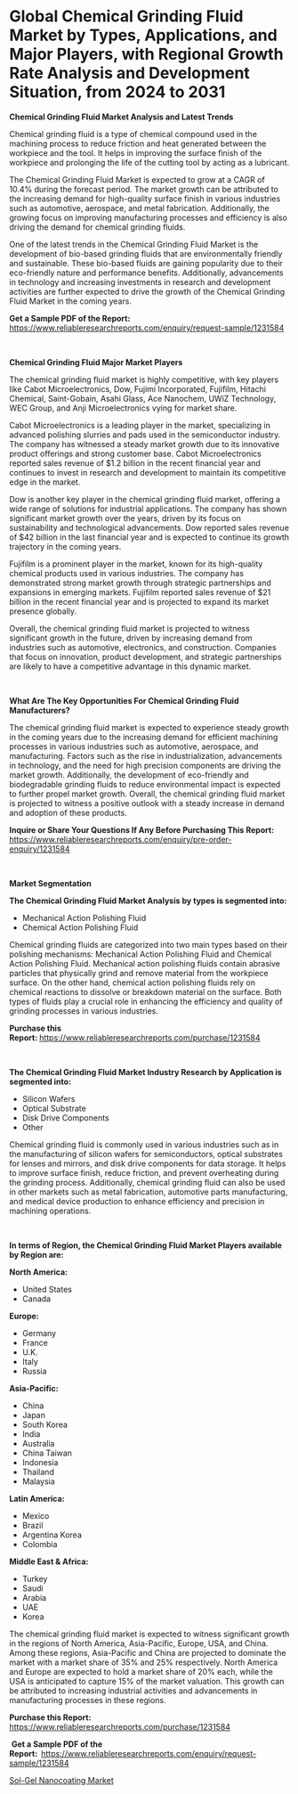 <p><h1>Global Chemical Grinding Fluid Market by Types, Applications, and Major Players, with Regional Growth Rate Analysis and Development Situation, from 2024 to 2031</h1></p><p><strong>Chemical Grinding Fluid Market Analysis and Latest Trends</strong></p>
<p><p>Chemical grinding fluid is a type of chemical compound used in the machining process to reduce friction and heat generated between the workpiece and the tool. It helps in improving the surface finish of the workpiece and prolonging the life of the cutting tool by acting as a lubricant.</p><p>The Chemical Grinding Fluid Market is expected to grow at a CAGR of 10.4% during the forecast period. The market growth can be attributed to the increasing demand for high-quality surface finish in various industries such as automotive, aerospace, and metal fabrication. Additionally, the growing focus on improving manufacturing processes and efficiency is also driving the demand for chemical grinding fluids.</p><p>One of the latest trends in the Chemical Grinding Fluid Market is the development of bio-based grinding fluids that are environmentally friendly and sustainable. These bio-based fluids are gaining popularity due to their eco-friendly nature and performance benefits. Additionally, advancements in technology and increasing investments in research and development activities are further expected to drive the growth of the Chemical Grinding Fluid Market in the coming years.</p></p>
<p><strong>Get a Sample PDF of the Report:&nbsp;</strong> <a href="https://www.reliableresearchreports.com/enquiry/request-sample/1231584">https://www.reliableresearchreports.com/enquiry/request-sample/1231584</a></p>
<p>&nbsp;</p>
<p><strong>Chemical Grinding Fluid Major Market Players</strong></p>
<p><p>The chemical grinding fluid market is highly competitive, with key players like Cabot Microelectronics, Dow, Fujimi Incorporated, Fujifilm, Hitachi Chemical, Saint-Gobain, Asahi Glass, Ace Nanochem, UWiZ Technology, WEC Group, and Anji Microelectronics vying for market share. </p><p>Cabot Microelectronics is a leading player in the market, specializing in advanced polishing slurries and pads used in the semiconductor industry. The company has witnessed a steady market growth due to its innovative product offerings and strong customer base. Cabot Microelectronics reported sales revenue of $1.2 billion in the recent financial year and continues to invest in research and development to maintain its competitive edge in the market.</p><p>Dow is another key player in the chemical grinding fluid market, offering a wide range of solutions for industrial applications. The company has shown significant market growth over the years, driven by its focus on sustainability and technological advancements. Dow reported sales revenue of $42 billion in the last financial year and is expected to continue its growth trajectory in the coming years.</p><p>Fujifilm is a prominent player in the market, known for its high-quality chemical products used in various industries. The company has demonstrated strong market growth through strategic partnerships and expansions in emerging markets. Fujifilm reported sales revenue of $21 billion in the recent financial year and is projected to expand its market presence globally.</p><p>Overall, the chemical grinding fluid market is projected to witness significant growth in the future, driven by increasing demand from industries such as automotive, electronics, and construction. Companies that focus on innovation, product development, and strategic partnerships are likely to have a competitive advantage in this dynamic market.</p></p>
<p>&nbsp;</p>
<p><strong>What Are The Key Opportunities For Chemical Grinding Fluid Manufacturers?</strong></p>
<p><p>The chemical grinding fluid market is expected to experience steady growth in the coming years due to the increasing demand for efficient machining processes in various industries such as automotive, aerospace, and manufacturing. Factors such as the rise in industrialization, advancements in technology, and the need for high precision components are driving the market growth. Additionally, the development of eco-friendly and biodegradable grinding fluids to reduce environmental impact is expected to further propel market growth. Overall, the chemical grinding fluid market is projected to witness a positive outlook with a steady increase in demand and adoption of these products.</p></p>
<p><strong>Inquire or Share Your Questions If Any Before Purchasing This Report:</strong> <a href="https://www.reliableresearchreports.com/enquiry/pre-order-enquiry/1231584">https://www.reliableresearchreports.com/enquiry/pre-order-enquiry/1231584</a></p>
<p>&nbsp;</p>
<p><strong>Market Segmentation</strong></p>
<p><strong>The Chemical Grinding Fluid Market Analysis by types is segmented into:</strong></p>
<p><ul><li>Mechanical Action Polishing Fluid</li><li>Chemical Action Polishing Fluid</li></ul></p>
<p><p>Chemical grinding fluids are categorized into two main types based on their polishing mechanisms: Mechanical Action Polishing Fluid and Chemical Action Polishing Fluid. Mechanical action polishing fluids contain abrasive particles that physically grind and remove material from the workpiece surface. On the other hand, chemical action polishing fluids rely on chemical reactions to dissolve or breakdown material on the surface. Both types of fluids play a crucial role in enhancing the efficiency and quality of grinding processes in various industries.</p></p>
<p><strong>Purchase this Report:&nbsp;</strong><a href="https://www.reliableresearchreports.com/purchase/1231584">https://www.reliableresearchreports.com/purchase/1231584</a></p>
<p>&nbsp;</p>
<p><strong>The Chemical Grinding Fluid Market Industry Research by Application is segmented into:</strong></p>
<p><ul><li>Silicon Wafers</li><li>Optical Substrate</li><li>Disk Drive Components</li><li>Other</li></ul></p>
<p><p>Chemical grinding fluid is commonly used in various industries such as in the manufacturing of silicon wafers for semiconductors, optical substrates for lenses and mirrors, and disk drive components for data storage. It helps to improve surface finish, reduce friction, and prevent overheating during the grinding process. Additionally, chemical grinding fluid can also be used in other markets such as metal fabrication, automotive parts manufacturing, and medical device production to enhance efficiency and precision in machining operations.</p></p>
<p>&nbsp;</p>
<p><strong>In terms of Region, the Chemical Grinding Fluid Market Players available by Region are:</strong></p>
<p>
    <p> <strong> North America: </strong>
        <ul>
            <li>United States</li>
            <li>Canada</li>
        </ul>
        </p> 
    <p> <strong> Europe: </strong>
        <ul>
            <li>Germany</li>
            <li>France</li>
            <li>U.K.</li>
            <li>Italy</li>
            <li>Russia</li>
        </ul>
        </p> 
    <p> <strong> Asia-Pacific: </strong>
        <ul>
            <li>China</li>
            <li>Japan</li>
            <li>South Korea</li>
            <li>India</li>
            <li>Australia</li>
            <li>China Taiwan</li>
            <li>Indonesia</li>
            <li>Thailand</li>
            <li>Malaysia</li>
        </ul>
        </p> 
    <p> <strong> Latin America: </strong>
        <ul>
            <li>Mexico</li>
            <li>Brazil</li>
            <li>Argentina Korea</li>
            <li>Colombia</li>
        </ul>
        </p> 
    <p> <strong> Middle East & Africa: </strong>
        <ul>
            <li>Turkey</li>
            <li>Saudi</li>
            <li>Arabia</li>
            <li>UAE</li>
            <li>Korea</li>
        </ul>
    </p>
    </p>
<p><p>The chemical grinding fluid market is expected to witness significant growth in the regions of North America, Asia-Pacific, Europe, USA, and China. Among these regions, Asia-Pacific and China are projected to dominate the market with a market share of 35% and 25% respectively. North America and Europe are expected to hold a market share of 20% each, while the USA is anticipated to capture 15% of the market valuation. This growth can be attributed to increasing industrial activities and advancements in manufacturing processes in these regions.</p></p>
<p><strong>Purchase this Report: </strong><a href="https://www.reliableresearchreports.com/purchase/1231584">https://www.reliableresearchreports.com/purchase/1231584</a></p>
<p>&nbsp;<strong>Get a Sample PDF of the Report:&nbsp;&nbsp;</strong><a href="https://www.reliableresearchreports.com/enquiry/request-sample/1231584">https://www.reliableresearchreports.com/enquiry/request-sample/1231584</a></p>
<p><strong></strong></p>
<p><p><a href="https://github.com/GroverBarry/Market-Research-Report-List-4/blob/main/sol-gel-nanocoating-market.md">Sol-Gel Nanocoating Market</a></p></p>